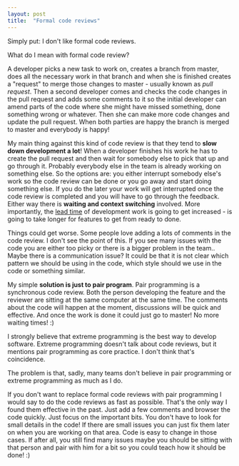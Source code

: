 ```yaml
---
layout: post
title:  "Formal code reviews"
---
```


Simply put: I don't like formal code reviews.

What do I mean with formal code review?

 A developer picks a new task to work on, creates a branch from master, does all the necessary work in that branch and when she is finished creates a "request" to merge those changes to master - usually known as *pull request*. Then a second developer comes and checks the code changes in the pull request and adds some comments to it so the initial developer can amend parts of the code where she might have missed something, done something wrong or whatever. Then she can make more code changes and update the pull request. When both parties are happy the branch is merged to master and everybody is happy!

My main thing against this kind of code review is that they tend to **slow down development a lot**! When a developer finishes his work he has to create the pull request and then wait for somebody else to pick that up and go through it. Probably everybody else in the team is already working on something else. So the options are: you either interrupt somebody else's work so the code review can be done or you go away and start doing something else. If you do the later your work will get interrupted once the code review is completed and you will have to go through the feedback. Either way there is **waiting and context switching** involved. More importantly, the [lead time](https://en.wikipedia.org/wiki/Lead_time) of development work is going to get increased - is going to take longer for features to get from ready to done.

Things could get worse. Some people love adding a lots of comments in the code review. I don't see the point of this. If you see many issues with the code you are either too picky or there is a bigger problem in the team.. Maybe there is a communication issue? It could be that it is not clear which pattern we should be using in the code, which style should we use in the code or something similar.

My simple **solution is just to pair program**. Pair programming is a synchronous code review. Both the person developing the feature and the reviewer are sitting at the same computer at the same time. The comments about the code will happen at the moment, discussions will be quick and effective. And once the work is done it could just go to master! No more waiting times! :)

I strongly believe that extreme programming is the best way to develop software. Extreme programming doesn't talk about code reviews, but it mentions pair programming as core practice. I don't think that's coincidence.

The problem is that, sadly, many teams don't believe in pair programming or extreme programming as much as I do. 

If you don't want to replace formal code reviews with pair programming I would say to do the code reviews as fast as possible. That's the only way I found them effective in the past. Just add a few comments and browser the code quickly. Just focus on the important bits. You don't have to look for small details in the code! If there are small issues you can just fix them later on when you are working on that area. Code is easy to change in those cases. 
If after all, you still find many issues maybe you should be sitting with that person and pair with him for a bit so you could teach how it should be done! :)